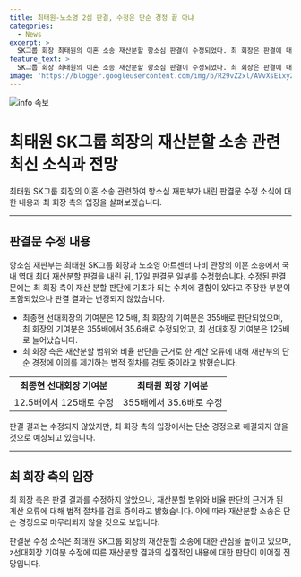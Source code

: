 ```yaml
---
title: 최태원-노소영 2심 판결, 수정은 단순 경정 끝 아냐
categories:
  - News
excerpt: >
  SK그룹 회장 최태원의 이혼 소송 재산분할 항소심 판결이 수정되었다. 최 회장은 판결에 대한 이의를 제기하며 "재산분할의 계산 오류"를 강조했다. 이에 따라 최 회장의 기여분은 수정되어 35.6배로, 최종현 선대회장의 기여분은 125배로 판단되었지만, 항소심 재판부는 판결 결과를 수정하지 않았다. 이에 최 회장 측은 "단순 경정으로 끝날 일은 아니며, 재산분할의 내용을 새로 판단해야 한다"고 밝혔다. 이에 대한 법적 절차를 검토 중이라고 밝히며 관심을 끌고 있다.
feature_text: >
  SK그룹 회장 최태원의 이혼 소송 재산분할 항소심 판결이 수정되었다. 최 회장은 판결에 대한 이의를 제기하며 "재산분할의 계산 오류"를 강조했다. 이에 따라 최 회장의 기여분은 수정되어 35.6배로, 최종현 선대회장의 기여분은 125배로 판단되었지만, 항소심 재판부는 판결 결과를 수정하지 않았다. 이에 최 회장 측은 "단순 경정으로 끝날 일은 아니며, 재산분할의 내용을 새로 판단해야 한다"고 밝혔다. 이에 대한 법적 절차를 검토 중이라고 밝히며 관심을 끌고 있다.
image: 'https://blogger.googleusercontent.com/img/b/R29vZ2xl/AVvXsEixyZcFfHzMRdzZMjFBmAUKJYCLCGyLL1o632UiGVXcaFdKo_bkvkuCioo0uUKlGfBVcT3P84aROyZIXSBEx3Aw5nCQ3pTgDom1WDC4m8eifvWiAmWEEVb4x6G_l8C0QH225ldMjyaFvpxGEBGNO37VmDTDMHGhJPq73UglMfDca1-0aw/s1600/blogspot.png'
---
```


<p><img src="https://blogger.googleusercontent.com/img/b/R29vZ2xl/AVvXsEixyZcFfHzMRdzZMjFBmAUKJYCLCGyLL1o632UiGVXcaFdKo_bkvkuCioo0uUKlGfBVcT3P84aROyZIXSBEx3Aw5nCQ3pTgDom1WDC4m8eifvWiAmWEEVb4x6G_l8C0QH225ldMjyaFvpxGEBGNO37VmDTDMHGhJPq73UglMfDca1-0aw/s1600/blogspot.png" alt="info 속보" /></p>

<h1 data-ke-size="size26"><b>최태원 SK그룹 회장의 재산분할 소송 관련 최신 소식과 전망</b></h1>

<p data-ke-size="size16">최태원 SK그룹 회장의 이혼 소송 관련하여 항소심 재판부가 내린 판결문 수정 소식에 대한 내용과 최 회장 측의 입장을 살펴보겠습니다.</p>

<hr>

<h2 data-ke-size="size24"><b>판결문 수정 내용</b></h2>

<p data-ke-size="size16">항소심 재판부는 최태원 SK그룹 회장과 노소영 아트센터 나비 관장의 이혼 소송에서 국내 역대 최대 재산분할 판결을 내린 뒤, 17일 판결문 일부를 수정했습니다. 수정된 판결문에는 최 회장 측이 재산 분할 판단에 기초가 되는 수치에 결함이 있다고 주장한 부분이 포함되었으나 판결 결과는 변경되지 않았습니다.</p>

<ul>
  <li>최종현 선대회장의 기여분은 12.5배, 최 회장의 기여분은 355배로 판단되었으며, 최 회장의 기여분은 355배에서 35.6배로 수정되었고, 최 선대회장 기여분은 125배로 늘어났습니다.</li>
  <li>최 회장 측은 재산분할 범위와 비율 판단을 근거로 한 계산 오류에 대해 재판부의 단순 경정에 이의를 제기하는 법적 절차를 검토 중이라고 밝혔습니다.</li>
</ul>

<table>
  <tr>
    <td style="text-align: center; height: 17px;"><b>최종현 선대회장 기여분</b></td>
    <td style="text-align: center; height: 17px;"><b>최태원 회장 기여분</b></td>
  </tr>
  <tr>
    <td style="text-align: center; height: 17px;">12.5배에서 125배로 수정</td>
    <td style="text-align: center; height: 17px;">355배에서 35.6배로 수정</td>
  </tr>
</table>

<p data-ke-size="size16">판결 결과는 수정되지 않았지만, 최 회장 측의 입장에서는 단순 경정으로 해결되지 않을 것으로 예상되고 있습니다.</p>

<hr>

<h2 data-ke-size="size24"><b>최 회장 측의 입장</b></h2>

<p data-ke-size="size16">최 회장 측은 판결 결과를 수정하지 않았으나, 재산분할 범위와 비율 판단의 근거가 된 계산 오류에 대해 법적 절차를 검토 중이라고 밝혔습니다. 이에 따라 재산분할 소송은 단순 경정으로 마무리되지 않을 것으로 보입니다.</p>

<p data-ke-size="size16">판결문 수정 소식은 최태원 SK그룹 회장의 재산분할 소송에 대한 관심을 높이고 있으며, z선대회장 기여분 수정에 따른 재산분할 결과의 실질적인 내용에 대한 판단이 이어질 전망입니다.</p>

<p data-ke-size="size16">&nbsp;</p>

